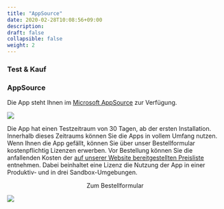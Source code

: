 ```yaml
---
title: "AppSource"
date: 2020-02-28T10:08:56+09:00
description: 
draft: false
collapsible: false
weight: 2
---
```

### Test & Kauf

### AppSource

Die App steht Ihnen im [Microsoft AppSource](https://appsource.microsoft.com/de-de/product/dynamics-365-business-central/PUBID.belwaregmbh2%7CAID.connector-365-smtp2fax%7CPAPPID.b9086ec8-6ce9-4d0e-a799-6d829bc8d0ac?tab=Overview) zur Verfügung.

![](images/apps/smtp2fax/store_smtp2fax.png)

Die App hat einen Testzeitraum von 30 Tagen, ab der ersten Installation. Innerhalb dieses Zeitraums können Sie die Apps in vollem Umfang nutzen.
Wenn Ihnen die App gefällt, können Sie über unser Bestellformular kostenpflichtig Lizenzen erwerben.
Vor Bestellung können Sie die anfallenden Kosten der [auf unserer Website bereitgestellten Preisliste](https://www.belware.de/preise) entnehmen.
Dabei beinhaltet eine Lizenz die Nutzung der App in einer Produktiv- und in drei Sandbox-Umgebungen.


<p style="text-align: center;">
Zum Bestellformular
</p>

[<img src="/images/apps/Forms_plus.png">](https://forms.office.com/pages/responsepage.aspx?id=wbg8p1B5wk60E37fEWJ6gDRBQTgxSJtOuCsCUFr9Wj5UQjg1Wkg0SVVEN0w5T1AxUEdKTlc1TU40US4u)



